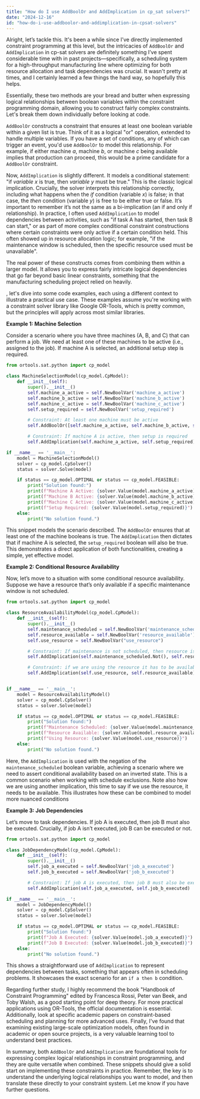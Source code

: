 ```yaml
---
title: "How do I use AddBoolOr and AddImplication in cp_sat solvers?"
date: "2024-12-16"
id: "how-do-i-use-addboolor-and-addimplication-in-cpsat-solvers"
---
```


Alright, let’s tackle this. It's been a while since I’ve directly implemented constraint programming at this level, but the intricacies of `AddBoolOr` and `AddImplication` in cp-sat solvers are definitely something I’ve spent considerable time with in past projects—specifically, a scheduling system for a high-throughput manufacturing line where optimizing for both resource allocation and task dependencies was crucial. It wasn't pretty at times, and I certainly learned a few things the hard way, so hopefully this helps.

Essentially, these two methods are your bread and butter when expressing logical relationships between boolean variables within the constraint programming domain, allowing you to construct fairly complex constraints. Let's break them down individually before looking at code.

`AddBoolOr` constructs a constraint that ensures at least one boolean variable within a given list is true. Think of it as a logical "or" operation, extended to handle multiple variables. If you have a set of conditions, any of which can trigger an event, you'd use `AddBoolOr` to model this relationship. For example, if either machine *a*, machine *b*, or machine *c* being available implies that production can proceed, this would be a prime candidate for a `AddBoolOr` constraint.

Now, `AddImplication` is slightly different. It models a conditional statement: "if *variable x* is true, then *variable y* must be true." This is the classic logical implication. Crucially, the solver interprets this relationship correctly, including what happens when the *if* condition (variable *x*) is false; in that case, the *then* condition (variable *y*) is free to be either true or false. It’s important to remember it’s not the same as a bi-implication (an if and only if relationship). In practice, I often used `AddImplication` to model dependencies between activities, such as "if task A has started, then task B can start," or as part of more complex conditional constraint constructions where certain constraints were only active if a certain condition held. This often showed up in resource allocation logic; for example, "if the maintenance window is scheduled, then the specific resource used must be unavailable".

The real power of these constructs comes from combining them within a larger model. It allows you to express fairly intricate logical dependencies that go far beyond basic linear constraints, something that the manufacturing scheduling project relied on heavily.

, let's dive into some code examples, each using a different context to illustrate a practical use case. These examples assume you're working with a constraint solver library like Google OR-Tools, which is pretty common, but the principles will apply across most similar libraries.

**Example 1: Machine Selection**

Consider a scenario where you have three machines (A, B, and C) that can perform a job. We need at least one of these machines to be active (i.e., assigned to the job). If machine A is selected, an additional setup step is required.

```python
from ortools.sat.python import cp_model

class MachineSelectionModel(cp_model.CpModel):
    def __init__(self):
        super().__init__()
        self.machine_a_active = self.NewBoolVar('machine_a_active')
        self.machine_b_active = self.NewBoolVar('machine_b_active')
        self.machine_c_active = self.NewBoolVar('machine_c_active')
        self.setup_required = self.NewBoolVar('setup_required')

        # Constraint: At least one machine must be active
        self.AddBoolOr([self.machine_a_active, self.machine_b_active, self.machine_c_active])

        # Constraint: If machine A is active, then setup is required
        self.AddImplication(self.machine_a_active, self.setup_required)

if __name__ == '__main__':
    model = MachineSelectionModel()
    solver = cp_model.CpSolver()
    status = solver.Solve(model)

    if status == cp_model.OPTIMAL or status == cp_model.FEASIBLE:
        print("Solution found:")
        print(f"Machine A Active: {solver.Value(model.machine_a_active)}")
        print(f"Machine B Active: {solver.Value(model.machine_b_active)}")
        print(f"Machine C Active: {solver.Value(model.machine_c_active)}")
        print(f"Setup Required: {solver.Value(model.setup_required)}")
    else:
        print("No solution found.")

```

This snippet models the scenario described. The `AddBoolOr` ensures that at least one of the machine booleans is true. The `AddImplication` then dictates that if machine A is selected, the `setup_required` boolean will also be true. This demonstrates a direct application of both functionalities, creating a simple, yet effective model.

**Example 2: Conditional Resource Availability**

Now, let’s move to a situation with some conditional resource availability. Suppose we have a resource that’s only available if a specific maintenance window is not scheduled.

```python
from ortools.sat.python import cp_model

class ResourceAvailabilityModel(cp_model.CpModel):
    def __init__(self):
        super().__init__()
        self.maintenance_scheduled = self.NewBoolVar('maintenance_scheduled')
        self.resource_available = self.NewBoolVar('resource_available')
        self.use_resource = self.NewBoolVar("use_resource")

        # Constraint: If maintenance is not scheduled, then resource is available
        self.AddImplication(self.maintenance_scheduled.Not(), self.resource_available)

        # Constraint: if we are using the resource it has to be available.
        self.AddImplication(self.use_resource, self.resource_available)


if __name__ == '__main__':
    model = ResourceAvailabilityModel()
    solver = cp_model.CpSolver()
    status = solver.Solve(model)

    if status == cp_model.OPTIMAL or status == cp_model.FEASIBLE:
        print("Solution found:")
        print(f"Maintenance Scheduled: {solver.Value(model.maintenance_scheduled)}")
        print(f"Resource Available: {solver.Value(model.resource_available)}")
        print(f"Using Resource: {solver.Value(model.use_resource)}")
    else:
        print("No solution found.")
```
Here, the `AddImplication` is used with the negation of the `maintenance_scheduled` boolean variable, achieving a scenario where we need to assert conditional availability based on an inverted state. This is a common scenario when working with schedule exclusions. Note also how we are using another implication, this time to say if we use the resource, it needs to be available. This illustrates how these can be combined to model more nuanced conditions

**Example 3: Job Dependencies**

Let’s move to task dependencies. If job A is executed, then job B must also be executed. Crucially, if job A isn’t executed, job B can be executed or not.

```python
from ortools.sat.python import cp_model

class JobDependencyModel(cp_model.CpModel):
    def __init__(self):
        super().__init__()
        self.job_a_executed = self.NewBoolVar('job_a_executed')
        self.job_b_executed = self.NewBoolVar('job_b_executed')

        # Constraint: If job A is executed, then job B must also be executed.
        self.AddImplication(self.job_a_executed, self.job_b_executed)

if __name__ == '__main__':
    model = JobDependencyModel()
    solver = cp_model.CpSolver()
    status = solver.Solve(model)

    if status == cp_model.OPTIMAL or status == cp_model.FEASIBLE:
        print("Solution found:")
        print(f"Job A Executed: {solver.Value(model.job_a_executed)}")
        print(f"Job B Executed: {solver.Value(model.job_b_executed)}")
    else:
        print("No solution found.")
```

This shows a straightforward use of `AddImplication` to represent dependencies between tasks, something that appears often in scheduling problems. It showcases the exact scenario for an `if a then b` condition.

Regarding further study, I highly recommend the book "Handbook of Constraint Programming" edited by Francesca Rossi, Peter van Beek, and Toby Walsh, as a good starting point for deep theory. For more practical applications using OR-Tools, the official documentation is essential. Additionally, look at specific academic papers on constraint-based scheduling and planning for more advanced uses. Finally, I've found that examining existing large-scale optimization models, often found in academic or open source projects, is a very valuable learning tool to understand best practices.

In summary, both `AddBoolOr` and `AddImplication` are foundational tools for expressing complex logical relationships in constraint programming, and they are quite versatile when combined. These snippets should give a solid start on implementing these constraints in practice. Remember, the key is to understand the underlying logical relationships you want to model, and then translate these directly to your constraint system. Let me know if you have further questions.
